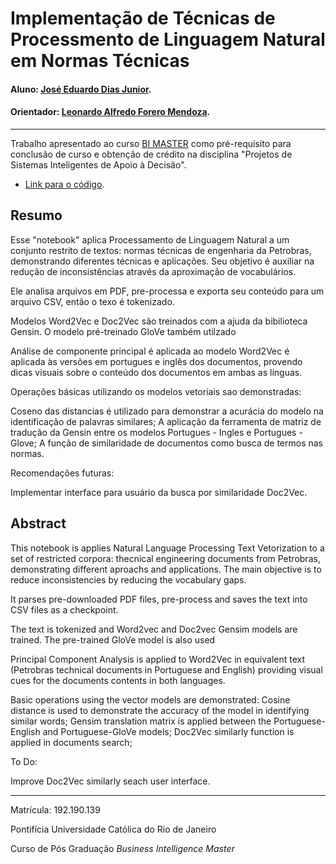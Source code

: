 # Implementação de Técnicas de Processmento de Linguagem Natural em Normas Técnicas 

#### Aluno: [José Eduardo Dias Junior](https://github.com/jedias/).
#### Orientador: [Leonardo Alfredo Forero Mendoza](https://www.maxwell.vrac.puc-rio.br/colecao.php?strSecao=autor&nrSeq=24891@1&nrseqaut=13202).

---

Trabalho apresentado ao curso [BI MASTER](https://ica.puc-rio.ai/bi-master) como pré-requisito para conclusão de curso e obtenção de crédito na disciplina "Projetos de Sistemas Inteligentes de Apoio à Decisão".

- [Link para o código](https://github.com/jedias/BI-Master/blob/main/TrabalhoFinal_BI_Master_Documentos_T%C3%A9cnicos.ipynb). 

## Resumo

Esse "notebook" aplica Processamento de Linguagem Natural a um conjunto restrito de textos: normas técnicas de engenharia da Petrobras, demonstrando diferentes técnicas e aplicações. Seu objetivo é auxiliar na redução de inconsistências através da aproximação de vocabulários. 

Ele analisa arquivos em PDF, pre-processa e exporta seu conteúdo para um arquivo CSV, então o texo é tokenizado. 

Modelos Word2Vec e Doc2Vec são treinados com a ajuda da bibilioteca Gensin. O modelo pré-treinado GloVe também utilzado

Análise de componente principal é aplicada ao modelo Word2Vec é aplicada às versões em portugues e inglês dos documentos, provendo dicas visuais sobre o conteúdo dos documentos em ambas as línguas. 


Operações básicas utilizando os modelos vetoriais sao demonstradas:

  Coseno das distancias é utilizado para demonstrar a acurácia do modelo na identificação de palavras similares;
  A aplicação da ferramenta de matriz de tradução da Gensin entre os modelos Portugues - Ingles e Portugues - Glove;
  A função de similaridade de documentos como busca de termos nas normas. 
  
Recomendações futuras:
  
  Implementar interface para usuário da busca por similaridade Doc2Vec.



## Abstract
This notebook is applies Natural Language Processing Text Vetorization to a set of restricted corpora: thecnical engineering documents from Petrobras, demonstrating different aproachs and applications. The main objective is to reduce inconsistencies by reducing the vocabulary gaps. 

It parses pre-downloaded PDF files,  pre-process and saves the text into CSV files as a checkpoint. 

The text is tokenized and Word2vec and Doc2vec Gensim models are trained. The pre-trained GloVe model is also used 

Principal Component Analysis is applied to Word2Vec in equivalent text (Petrobras technical documents in Portuguese and English) providing visual cues for the documents contents in both languages.

Basic operations using the vector models are demonstrated:
  Cosine distance is used to demonstrate the accuracy of the model in identifying similar words;
  Gensim translation matrix is applied between the Portuguese-English and Portuguese-GloVe models;
  Doc2Vec similarly function is applied in documents search;
  
To Do:

Improve Doc2Vec similarly seach user interface.

---

Matrícula: 192.190.139

Pontifícia Universidade Católica do Rio de Janeiro

Curso de Pós Graduação *Business Intelligence Master*
